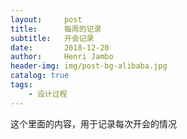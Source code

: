 ```yaml
---
layout:     post
title:      每周的记录
subtitle:   开会记录
date:       2018-12-20
author:     Henri Jambo
header-img: img/post-bg-alibaba.jpg
catalog: true
tags:
    - 设计过程
---
```


这个里面的内容，用于记录每次开会的情况
